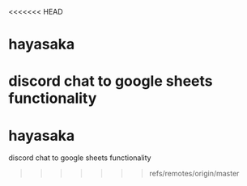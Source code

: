 <<<<<<< HEAD
# hayasaka
discord chat to google sheets functionality
=======
# hayasaka
discord chat to google sheets functionality
>>>>>>> refs/remotes/origin/master
